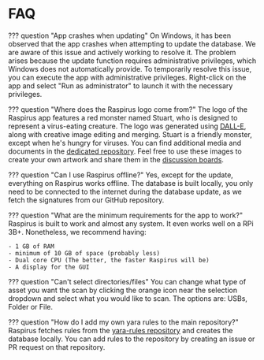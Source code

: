 # FAQ

??? question "App crashes when updating"
    On Windows, it has been observed that the app crashes when attempting to update the database. We are aware of this issue and actively working to resolve it. The problem arises because the update function requires administrative privileges, which Windows does not automatically provide. To temporarily resolve this issue, you can execute the app with administrative privileges. Right-click on the app and select "Run as administrator" to launch it with the necessary privileges.

??? question "Where does the Raspirus logo come from?"
    The logo of the Raspirus app features a red monster named Stuart, who is designed to represent a virus-eating creature. The logo was generated using [DALL-E](https://openai.com/product/dall-e-2), along with creative image editing and merging. Stuart is a friendly monster, except when he's hungry for viruses. You can find additional media and documents in the [dedicated repository](https://github.com/Raspirus/media). Feel free to use these images to create your own artwork and share them in the [discussion boards](https://github.com/orgs/Raspirus/discussions).

??? question "Can I use Raspirus offline?"
    Yes, except for the update, everything on Raspirus works offline. The database is built locally, you only need to be connected to the internet during the database update, as we fetch the signatures from our GitHub repository.

??? question "What are the minimum requirements for the app to work?"
    Raspirus is built to work and almost any system. It even works well on a RPi 3B+. Nonetheless, we recommend having:

    - 1 GB of RAM
    - minimum of 10 GB of space (probably less)
    - Dual core CPU (The better, the faster Raspirus will be)
    - A display for the GUI

??? question "Can't select directories/files"
    You can change what type of asset you want the scan by clicking the orange icon near the selection dropdown and select what you would like to scan. The options are: USBs, Folder or File.

??? question "How do I add my own yara rules to the main repository?"
    Raspirus fetches rules from the [yara-rules repository](https://github.com/Raspirus/yara-rules) and creates the database locally. You can add rules to the repository by creating an issue or PR request on that repository.